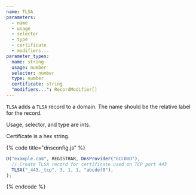 ```yaml
---
name: TLSA
parameters:
  - name
  - usage
  - selector
  - type
  - certificate
  - modifiers...
parameter_types:
  name: string
  usage: number
  selector: number
  type: number
  certificate: string
  "modifiers...": RecordModifier[]
---
```


`TLSA` adds a `TLSA` record to a domain. The name should be the relative label for the record.

Usage, selector, and type are ints.

Certificate is a hex string.

{% code title="dnsconfig.js" %}
```javascript
D("example.com", REGISTRAR, DnsProvider("GCLOUD"),
  // Create TLSA record for certificate used on TCP port 443
  TLSA("_443._tcp", 3, 1, 1, "abcdef0"),
);
```
{% endcode %}
